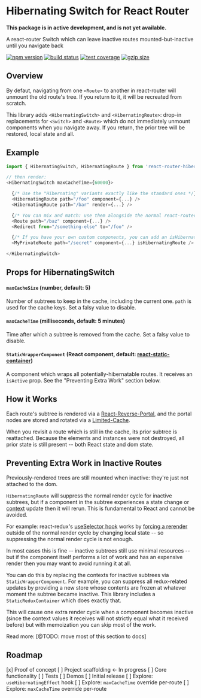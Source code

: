 # Hibernating Switch for React Router

**This package is in active development, and is not yet available.**

A react-router Switch which can leave inactive routes mounted-but-inactive until you navigate back

[![npm version](https://img.shields.io/npm/v/react-router-hibernating-switch.svg)](https://www.npmjs.com/package/react-router-hibernating-switch)
[![build status](https://img.shields.io/travis/spautz/react-router-hibernating-switch.svg)](https://travis-ci.com/spautz/react-router-hibernating-switch)
[![test coverage](https://img.shields.io/coveralls/github/spautz/react-router-hibernating-switch.svg)](https://coveralls.io/github/spautz/react-router-hibernating-switch)
[![gzip size](https://img.shields.io/bundlephobia/minzip/react-router-hibernating-switch)](https://bundlephobia.com/result?p=react-router-hibernating-switch@latest)

## Overview

By defaut, navigating from one `<Route>` to another in react-router will unmount the old route's tree.
If you return to it, it will be recreated from scratch.

This library adds `<HibernatingSwitch>` and `<HibernatingRoute>`: drop-in replacements for `<Switch>` and `<Route>`
which do not immediately unmount components when you navigate away. If you return, the prior tree will be restored,
local state and all.

## Example

```javascript
import { HibernatingSwitch, HibernatingRoute } from 'react-router-hibernating-switch';

// then render:
<HibernatingSwitch maxCacheTime={60000}>

  {/* Use the "Hibernating" variants exactly like the standard ones */}
  <HibernatingRoute path="/foo" component={...} />
  <HibernatingRoute path="/bar" render={...} />

  {/* You can mix and match: use them alongside the normal react-router components */}
  <Route path="/baz" component={...} />
  <Redirect from="/something-else" to="/foo" />

  {/* If you have your own custom components, you can add an isHibernatingRoute prop */}
  <MyPrivateRoute path="/secret" component={...} isHibernatingRoute />

</HibernatingSwitch>
```

## Props for HibernatingSwitch

#### `maxCacheSize` (number, default: 5)

Number of subtrees to keep in the cache, including the current one. `path` is used for the cache keys.
Set a falsy value to disable.

#### `maxCacheTime` (milliseconds, default: 5 minutes)

Time after which a subtree is removed from the cache. Set a falsy value to disable.

#### `StaticWrapperComponent` (React component, default: [react-static-container](https://github.com/reactjs/react-static-container))

A component which wraps all potentially-hibernatable routes. It receives an `isActive` prop. See the
"Preventing Extra Work" section below.

## How it Works

Each route's subtree is rendered via a [React-Reverse-Portal](https://github.com/httptoolkit/react-reverse-portal),
and the portal nodes are stored and rotated via a [Limited-Cache](https://github.com/spautz/limited-cache).

When you revisit a route which is still in the cache, its prior subtree is reattached. Because the elements and
instances were not destroyed, all prior state is still present -- both React state and dom state.

## Preventing Extra Work in Inactive Routes

Previously-rendered trees are still mounted when inactive: they're just not attached to the dom.

`HibernatingRoute` will suppress the normal render cycle for inactive subtrees, but if a component in the subtree
experiences a state change or [context](https://reactjs.org/docs/context.html) update then it will rerun.
This is fundamental to React and cannot be avoided.

For example: react-redux's [useSelector hook](https://react-redux.js.org/next/api/hooks#useselector) works by
[forcing a rerender](https://github.com/reduxjs/react-redux/blob/5402f24db139f7ff01c7f873d136ea7ee3b8d1cb/src/hooks/useSelector.js#L15)
outside of the normal render cycle by changing local state -- so suppressing the normal render cycle is not enough.

In most cases this is fine -- inactive subtrees still use minimal resources -- but if the component itself performs
a lot of work and has an expensive render then you may want to avoid running it at all.

You can do this by replacing the contexts for inactive subtrees via `StaticWrapperComponent`. For example, you can
suppress all redux-related updates by providing a new store whose contents are frozen at whatever moment the subtree
became inactive. This library includes a `StaticReduxContainer` which does exactly that.

This will cause one extra render cycle when a component becomes inactive (since the context values it receives will not
strictly equal what it received before) but with memoization you can skip most of the work.

Read more: [@TODO: move most of this section to docs]

## Roadmap

[x] Proof of concept
[ ] Project scaffolding <- In progress
[ ] Core functionality
[ ] Tests
[ ] Demos
[ ] Initial release
[ ] Explore: `useHibernatingEffect` hook
[ ] Explore: `maxCacheTime` override per-route
[ ] Explore: `maxCacheTime` override per-route
